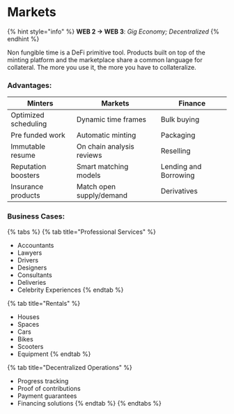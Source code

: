 # Markets

{% hint style="info" %}
**WEB 2 -> WEB 3**: _Gig Economy; Decentralized_
{% endhint %}

Non fungible time is a DeFi primitive tool. Products built on top of the minting platform and the marketplace share a common language for collateral. The more you use it, the more you have to collateralize.

### Advantages:

| Minters              | Markets                   | Finance               |
| -------------------- | ------------------------- | --------------------- |
| Optimized scheduling | Dynamic time frames       | Bulk buying           |
| Pre funded work      | Automatic minting         | Packaging             |
| Immutable resume     | On chain analysis reviews | Reselling             |
| Reputation boosters  | Smart matching models     | Lending and Borrowing |
| Insurance products   | Match open supply/demand  | Derivatives           |

### Business Cases:

{% tabs %}
{% tab title="Professional Services" %}
* Accountants
* Lawyers
* Drivers
* Designers
* Consultants
* Deliveries
* Celebrity Experiences
{% endtab %}

{% tab title="Rentals" %}
* Houses
* Spaces
* Cars
* Bikes
* Scooters
* Equipment
{% endtab %}

{% tab title="Decentralized Operations" %}
* Progress tracking
* Proof of contributions
* Payment guarantees
* Financing solutions
{% endtab %}
{% endtabs %}
